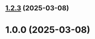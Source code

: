 ## [1.2.3](https://github.com/username/git-extended/compare/v1.0.0...v1.2.3) (2025-03-08)



# 1.0.0 (2025-03-08)



